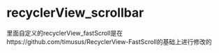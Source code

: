 # recyclerView_scrollbar
里面自定义的recyclerView_fastScroll是在https://github.com/timusus/RecyclerView-FastScroll的基础上进行修改的
